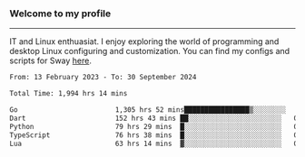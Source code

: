 ### Welcome to my profile

---

IT and Linux enthuasiat. I enjoy exploring the world of programming and desktop Linux configuring and customization. You can find my configs and scripts for Sway [here](https://github.com/uroborosq/mess-of-linux-configurations).

<!-- <div display="block">
 	<img align="left" width="48%" alt="isocalendar" src=".github/metrics/isocalendar_metrics.svg" />
	<img align="center" width="48%" alt="contributions" src=".github/metrics/contributions_metrics.svg" />
	<img align="center" alt="languages" src=".github/metrics/languages_metrics.svg" />
</div> -->

<!-- ![](https://komarev.com/ghpvc/?username=uroborosq&color=success&style=flat-square) -->
<!-- [](https://img.shields.io/github/last-commit/uroborosq/uroborosq?label=Profile%20updated&style=flat-square) -->

<!--START_SECTION:waka-->

```txt
From: 13 February 2023 - To: 30 September 2024

Total Time: 1,994 hrs 14 mins

Go                        1,305 hrs 52 mins████████████████▒░░░░░░░░   64.77 %
Dart                      152 hrs 43 mins ██░░░░░░░░░░░░░░░░░░░░░░░   07.57 %
Python                    79 hrs 29 mins  █░░░░░░░░░░░░░░░░░░░░░░░░   03.94 %
TypeScript                76 hrs 38 mins  █░░░░░░░░░░░░░░░░░░░░░░░░   03.80 %
Lua                       63 hrs 14 mins  ▓░░░░░░░░░░░░░░░░░░░░░░░░   03.14 %
```

<!--END_SECTION:waka-->
